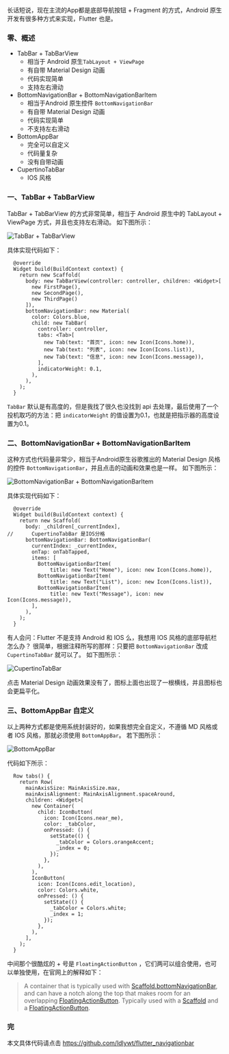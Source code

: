 长话短说，现在主流的App都是底部导航按钮 + Fragment 的方式，Android 原生开发有很多种方式来实现，Flutter 也是。

### 零、概述
- TabBar + TabBarView 
  - 相当于 Android 原生`TabLayout + ViewPage`
  - 有自带 Material Design 动画
  - 代码实现简单
  - 支持左右滑动
- BottomNavigationBar + BottomNavigationBarItem
  - 相当于Android 原生控件 `BottomNavigationBar`
  - 有自带 Material Design 动画
  - 代码实现简单
  - 不支持左右滑动
- BottomAppBar
  - 完全可以自定义
  - 代码量复杂
  - 没有自带动画
- CupertinoTabBar 
  - IOS 风格

### 一、TabBar + TabBarView 
TabBar + TabBarView 的方式非常简单，相当于 Android 原生中的
TabLayout + ViewPage 方式，并且也支持左右滑动。
如下图所示：

![TabBar + TabBarView](https://upload-images.jianshu.io/upload_images/1794633-59fc8cf12318260e.png?imageMogr2/auto-orient/strip%7CimageView2/2/w/1240)


具体实现代码如下：

```
  @override
  Widget build(BuildContext context) {
    return new Scaffold(
      body: new TabBarView(controller: controller, children: <Widget>[
        new FirstPage(),
        new SecondPage(),
        new ThirdPage()
      ]),
      bottomNavigationBar: new Material(
        color: Colors.blue,
        child: new TabBar(
          controller: controller,
          tabs: <Tab>[
            new Tab(text: "首页", icon: new Icon(Icons.home)),
            new Tab(text: "列表", icon: new Icon(Icons.list)),
            new Tab(text: "信息", icon: new Icon(Icons.message)),
          ],
          indicatorWeight: 0.1,
        ),
      ),
    );
  }
```
`TabBar` 默认是有高度的，但是我找了很久也没找到 api 去处理，最后使用了一个投机取巧的方法：把 `indicatorWeight` 的值设置为0.1，也就是把指示器的高度设置为0.1。

### 二、BottomNavigationBar + BottomNavigationBarItem
这种方式也代码量非常少，相当于Android原生谷歌推出的 Material Design 风格的控件 `BottomNavigationBar`，并且点击的动画和效果也是一样。
如下图所示：

![BottomNavigationBar + BottomNavigationBarItem](https://upload-images.jianshu.io/upload_images/1794633-a3124c3ca75ec806.png?imageMogr2/auto-orient/strip%7CimageView2/2/w/1240)

具体实现代码如下：
```
  @override
  Widget build(BuildContext context) {
    return new Scaffold(
      body: _children[_currentIndex],
//      CupertinoTabBar 是IOS分格
      bottomNavigationBar: BottomNavigationBar(
        currentIndex: _currentIndex,
        onTap: onTabTapped,
        items: [
          BottomNavigationBarItem(
              title: new Text("Home"), icon: new Icon(Icons.home)),
          BottomNavigationBarItem(
              title: new Text("List"), icon: new Icon(Icons.list)),
          BottomNavigationBarItem(
              title: new Text("Message"), icon: new Icon(Icons.message)),
        ],
      ),
    );
  }
```
有人会问：Flutter 不是支持 Android 和 IOS 么，我想用 IOS 风格的底部导航栏怎么办？
很简单，根据注释所写的那样：只要把 `BottomNavigationBar` 改成 `CupertinoTabBar` 就可以了。
如下图所示：

![CupertinoTabBar](https://upload-images.jianshu.io/upload_images/1794633-bc9608283d7e109a.png?imageMogr2/auto-orient/strip%7CimageView2/2/w/1240)

点击 Material Design 动画效果没有了，图标上面也出现了一根横线，并且图标也会更扁平化。

### 三、BottomAppBar 自定义
以上两种方式都是使用系统封装好的，如果我想完全自定义，不遵循 MD 风格或者 IOS 风格，那就必须使用 
`BottomAppBar`。
若下图所示：

![BottomAppBar ](https://upload-images.jianshu.io/upload_images/1794633-7f1afa033d5c360f.png?imageMogr2/auto-orient/strip%7CimageView2/2/w/1240)

代码如下所示：
```
  Row tabs() {
    return Row(
      mainAxisSize: MainAxisSize.max,
      mainAxisAlignment: MainAxisAlignment.spaceAround,
      children: <Widget>[
        new Container(
          child: IconButton(
            icon: Icon(Icons.near_me),
            color: _tabColor,
            onPressed: () {
              setState(() {
                _tabColor = Colors.orangeAccent;
                _index = 0;
              });
            },
          ),
        ),
        IconButton(
          icon: Icon(Icons.edit_location),
          color: Colors.white,
          onPressed: () {
            setState(() {
              _tabColor = Colors.white;
              _index = 1;
            });
          },
        ),
      ],
    );
  }
```
中间那个很酷炫的 + 号是 `FloatingActionButton` ，它们两可以组合使用，也可以单独使用，在官网上的解释如下：
> A container that is typically used with [Scaffold.bottomNavigationBar](https://docs.flutter.io/flutter/material/Scaffold/bottomNavigationBar.html), and can have a notch along the top that makes room for an overlapping [FloatingActionButton](https://docs.flutter.io/flutter/material/FloatingActionButton-class.html).
Typically used with a [Scaffold](https://docs.flutter.io/flutter/material/Scaffold-class.html) and a [FloatingActionButton](https://docs.flutter.io/flutter/material/FloatingActionButton-class.html).

### 完
本文具体代码请点击
 <https://github.com/ldlywt/flutter_navigationbar>



